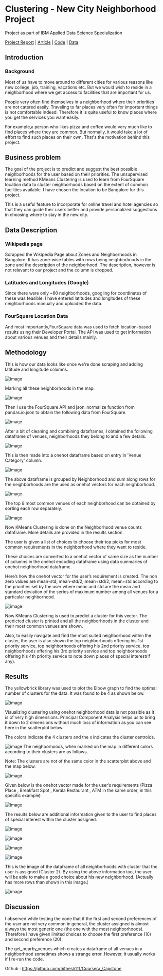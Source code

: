<h1>Clustering - New City Neighborhood Project</h1>

Project  as part of IBM Applied Data Science Specialization

<a href = 'https://docs.google.com/document/d/1IlCTmYZgrYKHxcLRApbsOsRRtqjjlEUqvlnT71n8_Uk/export?format=pdf'>Project Report</a> | <a href = 'https://www.linkedin.com/pulse/new-city-neighborhood-project-hithesh-kk/'>Article</a> | <a href = 'https://github.com/hithesh111/Coursera_Capstone/blob/master/Code.ipynb'>Code</a> | <a href = 'https://github.com/hithesh111/Coursera_Capstone/blob/master/Data.md'>Data</a>

<b><h2>Introduction</h2></b>

<b><h3>Background</h3></b>
Most of us have to move around to different cities for various reasons like new college, job, training, vacations etc. But we would wish to reside in a neighborhood where we get access to facilities that are important for us.

People very often find themselves in a neighborhood where their priorities are not catered easily. Traveling to far places very often for important things is not comfortable indeed. Therefore it is quite useful to know places where you get the services you want easily.

For example,a person who likes pizza and coffee would very much like to find places where they are common. But normally, it would take a lot of effort to find such places on their own. That's the motivation behind this project.

<b><h2>Business problem</h2></b>
The goal of the project is to predict and suggest the best possible neighborhoods for the user based on their priorities. The unsupervised learning method KMeans Clustering is used to learn from FourSquare location data to cluster neighborhoods based on the extent of common facilities available. I have chosen the location to be Bangalore for this project.

This is a useful feature to incorporate for online travel and hotel agencies so that they can guide their users better and provide personalized suggestions in choosing where to stay in the new city.

<h2><b>Data Description</b></h2>
<h3><b>Wikipedia page</b></h3>
Scrapped the Wikipedia Page about Zones and Neighborhoods in Bangalore. It has zone-wise tables with rows being neighborhoods in the zone and the description of the neighborhood. The description, however is not relevant to our project and the column is dropped.

<h3><b>Latitudes and Longitudes (Google)</h3></b>
Since there were only ~60 neighborhoods, googling for coordinates of these was feasible. I have entered latitudes and longitudes of these neighborhoods manually and uploaded the data.

<h3><b>FourSquare Location Data</h3></b>
And most importantly,FourSquare data was used to fetch location-based results using their Developer Portal. The API was used to get information about various venues and their details mainly.

<h2><b>Methodology</h2></b>
This is how our data looks like once we're done scraping and adding latitude and longitude columns.

![image](https://user-images.githubusercontent.com/44721008/108467889-e90f4c00-72ab-11eb-8229-9470ba072557.png)

Marking all these neighborhoods in the map.

![image](https://user-images.githubusercontent.com/44721008/108468046-270c7000-72ac-11eb-80cf-5ecdd0bced0f.png)

Then I use the FourSquare API and json_normalize function from pandas.io.json to obtain the following data from FourSquare.

![image](https://user-images.githubusercontent.com/44721008/108468109-40152100-72ac-11eb-896b-99af152ba8fe.png)

After a bit of cleaning and combining dataframes, I obtained the following dataframe of venues, neighborhoods they belong to and a few details.

![image](https://user-images.githubusercontent.com/44721008/108468175-53c08780-72ac-11eb-8f4b-3f4b7b77ac65.png)

This is then made into a onehot dataframe based on entry in 'Venue Category' column.

![image](https://user-images.githubusercontent.com/44721008/108468210-620ea380-72ac-11eb-957d-9b7051230d4a.png)

The above dataframe is grouped by Neighborhood and sum along rows for the neighborhoods are the used as onehot vectors for each neighborhood.

![image](https://user-images.githubusercontent.com/44721008/108468233-6c30a200-72ac-11eb-9dac-d1f4335d1ded.png)

The top 6 most common venues of each neighborhood can be obtained by sorting each row separately.

![image](https://user-images.githubusercontent.com/44721008/108468251-75ba0a00-72ac-11eb-8442-b41cc0f93bed.png)

Now KMeans Clustering is done on the Neighborhood venue counts dataframe. More details are provided in the results section.

The user is given a list of choices to choose their top picks for most common requirements in the neighborhood where they want to reside.

These choices are converted to a onehot vector of same size as the number of columns in the onehot encoding dataframe using data summaries of onehot neighborhood dataframe.

Here’s how the onehot vector for the user’s requirement is created. The non zero values are mean-std, mean-std/2, mean+std/2, mean+std according to the priorities set by the user where mean and std are the mean and standard deviation of the series of maximum number among all venues for a particular neighborhood.

![image](https://user-images.githubusercontent.com/44721008/108468288-84a0bc80-72ac-11eb-91cb-c381a3f624c7.png)

Now KMeans Clustering is used to predict a cluster for this vector. The predicted cluster is printed and all the neighborhoods in the cluster and their most common venues are shown.

Also, to easily navigate and find the most suited neighborhood within the cluster, the user is also shown the top neighborhoods offering his 1st priority service, top neighborhoods offering his 2nd priority service, top neighborhoods offering his 3rd priority service and top neighborhoods offering his 4th priority service to note down places of special interest(if any).

<b><h2>Results</h2></b>

The yellowbrick library was used to plot the Elbow graph to find the optimal number of clusters for the data. It was found to be 4 as shown below.

![image](https://user-images.githubusercontent.com/44721008/108468357-a306b800-72ac-11eb-9cc8-6e04fd0659a6.png)

Visualizing clustering using onehot neighborhood data is not possible as it is of very high dimensions. Principal Component Analysis helps us to bring it down to 2 dimensions without much loss of information as you can see here in the scatterplot below.

The colors indicate the 4 clusters and the x indicates the cluster centroids.

![image](https://user-images.githubusercontent.com/44721008/108468405-b4e85b00-72ac-11eb-8bf1-7dd5aa686237.png)
The neighborhoods, when marked on the map in different colors according to their clusters are as follows.

Note: The clusters are not of the same color in the scatterplot above and the map below.

![image](https://user-images.githubusercontent.com/44721008/108468685-1e686980-72ad-11eb-9585-e4dd2a8aff0d.png)

Given below is the onehot vector made for the user’s requirements (Pizza Place , Breakfast Spot , Kerala Restaurant , ATM in the same order, in this specific example)

![image](https://user-images.githubusercontent.com/44721008/108468767-3d66fb80-72ad-11eb-8d79-4f42469296a9.png)

The results below are additional information given to the user to find places of special interest within the cluster assigned.

![image](https://user-images.githubusercontent.com/44721008/108468830-54a5e900-72ad-11eb-9fb4-eade503eb869.png)

![image](https://user-images.githubusercontent.com/44721008/108468879-638c9b80-72ad-11eb-92d8-b279ed60613d.png)

![image](https://user-images.githubusercontent.com/44721008/108468909-6edfc700-72ad-11eb-8b53-d034b04bdf84.png)

![image](https://user-images.githubusercontent.com/44721008/108468949-7a32f280-72ad-11eb-8cff-ccf7cfc84444.png)

This is the image of the dataframe of all neighborhoods with cluster that the user is assigned (Cluster 2). By using the above information too, the user will be able to make a good choice about his new neighborhood. (Actually has more rows than shown in this image.)

![image](https://user-images.githubusercontent.com/44721008/108468992-89b23b80-72ad-11eb-9045-ad53d8ec092f.png)

<h2><b>Discussion</h2></b>
I observed while testing the code that if the first and second preferences of the user are not very common in general, the cluster assigned is almost always the most generic one (the one with the most neighborhoods). Therefore I have given limited choices to choose the first preference (10) and second preference (20). 

The get_nearby_venues which creates a dataframe of all venues in a neighborhood sometimes shows a strange error. However, it usually works if I re-run the code.

Github : https://github.com/hithesh111/Coursera_Capstone
